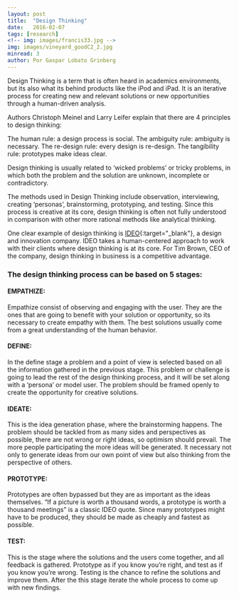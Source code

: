 ```yaml
---
layout: post
title:  "Design Thinking"
date:   2016-02-07
tags: [research]
<!-- img: images/francis33.jpg -->
img: images/vineyard_goodC2_2.jpg
minread: 3
author: Por Gaspar Lobato Grinberg
---
```


<span class="dropcap">D</span>esign Thinking is a term that is often heard in academics environments, but its also what its behind products like the iPod and iPad. It is an iterative process for creating new and relevant solutions or new opportunities through a human-driven analysis. 

Authors Christoph Meinel and Larry Leifer explain that there are 4 principles to design thinking:

The human rule: a design process is social.
The ambiguity rule: ambiguity is necessary.
The re-design rule: every design is re-design.
The tangibility rule: prototypes make ideas clear.

Design thinking is usually related to ‘wicked problems’ or tricky problems, in which both the problem and the solution are unknown, incomplete or contradictory.

The methods used in Design Thinking include observation, interviewing, creating ‘personas’, brainstorming, prototyping, and testing. Since this process is creative at its core, design thinking is often not fully understood in comparison with other more rational methods like analytical thinking. 

One clear example of design thinking is [IDEO](https://www.ideo.com/){:target="_blank"}, a design and innovation company. IDEO takes a human-centered approach to work with their clients where design thinking is at its core. For Tim Brown, CEO of the company, design thinking in business is a competitive advantage. 

### The design thinking process can be based on 5 stages:

#### EMPATHIZE:

Empathize consist of observing and engaging with the user. They are the ones that are going to benefit with your solution or opportunity, so its necessary to create empathy with them. The best solutions usually come from a great understanding of the human behavior.

#### DEFINE:

In the define stage a problem and a point of view is selected based on all the information gathered in the previous stage. This problem or challenge is going to lead the rest of the design thinking process, and it will be set along with a ‘persona’ or model user. The problem should be framed openly to create the opportunity for creative solutions.

#### IDEATE:

This is the idea generation phase, where the brainstorming happens. The problem should be tackled from as many sides and perspectives as possible, there are not wrong or right ideas, so optimism should prevail. The more people participating the more ideas will be generated. It necessary not only to generate ideas from our own point of view but also thinking from the perspective of others. 

#### PROTOTYPE:

Prototypes are often bypassed but they are as important as the ideas themselves. “If a picture is worth a thousand words, a prototype is worth a thousand meetings” is a classic IDEO quote. Since many prototypes might have to be produced, they should be made as cheaply and fastest as possible.

#### TEST:

This is the stage where the solutions and the users come together, and all feedback is gathered.  Prototype as if you know you’re right, and test as if you know you’re wrong. Testing is the chance to refine the solutions and improve them. After the this stage iterate the whole process to come up with new findings.